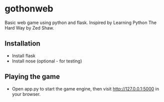 # gothonweb
Basic web game using python and flask. Inspired by Learning Python The Hard Way by Zed Shaw.

## Installation
- Install flask
- Install nose (optional - for testing)

## Playing the game
- Open app.py to start the game engine, then visit http://127.0.0.1:5000 in your browser.
